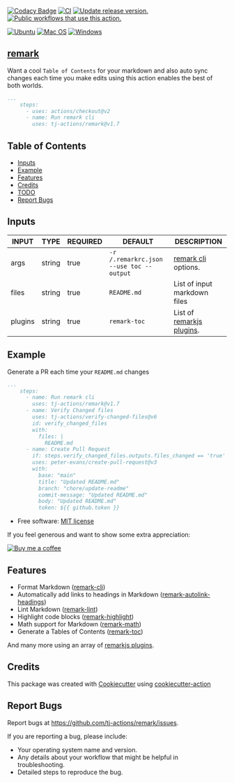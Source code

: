 [![Codacy Badge](https://api.codacy.com/project/badge/Grade/975e3b976d424d48a100f84e310a7825)](https://app.codacy.com/gh/tj-actions/remark?utm_source=github.com\&utm_medium=referral\&utm_content=tj-actions/remark\&utm_campaign=Badge_Grade_Settings)
[![CI](https://github.com/tj-actions/remark/workflows/CI/badge.svg)](https://github.com/tj-actions/remark/actions?query=workflow%3ACI)
[![Update release version.](https://github.com/tj-actions/remark/workflows/Update%20release%20version./badge.svg)](https://github.com/tj-actions/remark/actions?query=workflow%3A%22Update+release+version.%22) [![Public workflows that use this action.](https://img.shields.io/endpoint?url=https%3A%2F%2Fapi-tj-actions1.vercel.app%2Fapi%2Fgithub-actions%2Fused-by%3Faction%3Dtj-actions%2Fremark%26badge%3Dtrue)](https://github.com/search?o=desc\&q=tj-actions+remark+path%3A.github%2Fworkflows+language%3AYAML\&s=\&type=Code)

[![Ubuntu](https://img.shields.io/badge/Ubuntu-E95420?logo=ubuntu\&logoColor=white)](https://docs.github.com/en/actions/reference/workflow-syntax-for-github-actions#jobsjob_idruns-on) [![Mac OS](https://img.shields.io/badge/mac%20os-000000?logo=macos\&logoColor=F0F0F0)](https://docs.github.com/en/actions/reference/workflow-syntax-for-github-actions#jobsjob_idruns-on)
    [![Windows](https://img.shields.io/badge/Windows-0078D6?logo=windows\&logoColor=white)](https://docs.github.com/en/actions/reference/workflow-syntax-for-github-actions#jobsjob_idruns-on)

## [remark](https://github.com/remarkjs/remark)

Want a cool `Table of Contents` for your markdown and also auto sync changes each time you make edits using this action enables the best of both worlds.

```yaml
...
    steps:
      - uses: actions/checkout@v2
      - name: Run remark cli
        uses: tj-actions/remark@v1.7
```

## Table of Contents

*   [Inputs](#inputs)
*   [Example](#example)
*   [Features](#features)
*   [Credits](#credits)
*   [TODO](#todo)
*   [Report Bugs](#report-bugs)

## Inputs

<!-- AUTO-DOC-INPUT:START - Do not remove or modify this section -->

|  INPUT  |  TYPE  | REQUIRED |                 DEFAULT                 |                                       DESCRIPTION                                        |
|---------|--------|----------|-----------------------------------------|------------------------------------------------------------------------------------------|
| args    | string | true     | `-r /.remarkrc.json --use toc --output` | [remark cli](https://github.com/unifiedjs/unified-args#cli) options.                     |
| files   | string | true     | `README.md`                             | List of input markdown files                                                             |
| plugins | string | true     | `remark-toc`                            | List of [remarkjs plugins](https://github.com/remarkjs/remark/blob/main/doc/plugins.md). |

<!-- AUTO-DOC-INPUT:END -->

## Example

Generate a PR each time your `README.md` changes

```yaml
...
    steps:
      - name: Run remark cli
        uses: tj-actions/remark@v1.7
      - name: Verify Changed files
        uses: tj-actions/verify-changed-files@v6
        id: verify_changed_files
        with:
          files: |
            README.md
      - name: Create Pull Request
        if: steps.verify_changed_files.outputs.files_changed == 'true'
        uses: peter-evans/create-pull-request@v3
        with:
          base: "main"
          title: "Updated README.md"
          branch: "chore/update-readme"
          commit-message: "Updated README.md"
          body: "Updated README.md"
          token: ${{ github.token }}


```

*   Free software: [MIT license](LICENSE)

If you feel generous and want to show some extra appreciation:

[![Buy me a coffee][buymeacoffee-shield]][buymeacoffee]

[buymeacoffee]: https://www.buymeacoffee.com/jackton1

[buymeacoffee-shield]: https://www.buymeacoffee.com/assets/img/custom_images/orange_img.png

## Features

*   Format Markdown ([remark-cli](https://github.com/remarkjs/remark/tree/main/packages/remark-cli#cli))
*   Automatically add links to headings in Markdown ([remark-autolink-headings](https://github.com/ben-eb/remark-autolink-headings))
*   Lint Markdown ([remark-lint](https://github.com/remarkjs/remark-lint))
*   Highlight code blocks ([remark-highlight](https://github.com/remarkjs/remark-highlight.js))
*   Math support for Markdown ([remark-math](https://github.com/remarkjs/remark-math))
*   Generate a Tables of Contents ([remark-toc](https://github.com/remarkjs/remark-toc))

And many more using an array of [remarkjs plugins](https://github.com/remarkjs/remark/blob/main/doc/plugins.md).

## Credits

This package was created with [Cookiecutter](https://github.com/cookiecutter/cookiecutter) using [cookiecutter-action](https://github.com/tj-actions/cookiecutter-action)

## Report Bugs

Report bugs at https://github.com/tj-actions/remark/issues.

If you are reporting a bug, please include:

*   Your operating system name and version.
*   Any details about your workflow that might be helpful in troubleshooting.
*   Detailed steps to reproduce the bug.
